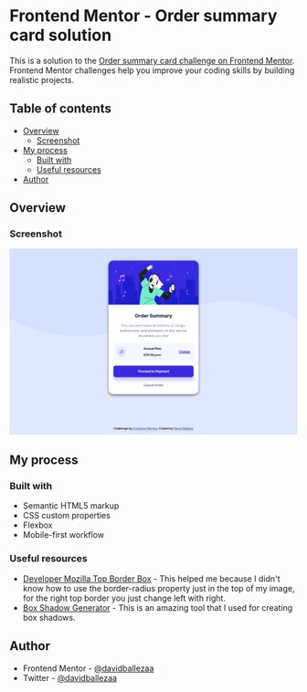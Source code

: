 # Frontend Mentor - Order summary card solution

This is a solution to the [Order summary card challenge on Frontend Mentor](https://www.frontendmentor.io/challenges/order-summary-component-QlPmajDUj). Frontend Mentor challenges help you improve your coding skills by building realistic projects. 

## Table of contents

- [Overview](#overview)
  - [Screenshot](#screenshot)
- [My process](#my-process)
  - [Built with](#built-with)
  - [Useful resources](#useful-resources)
- [Author](#author)

## Overview

### Screenshot

![desktop screenshot](./screenshots/desktop-screenshot.png)

## My process

### Built with

- Semantic HTML5 markup
- CSS custom properties
- Flexbox
- Mobile-first workflow

### Useful resources

- [Developer Mozilla Top Border Box](https://developer.mozilla.org/es/docs/Web/CSS/border-top-left-radius) - This helped me because I didn't know how to use the border-radius property just in the top of my image, for the right top border you just change left with right.
- [Box Shadow Generator](https://cssgenerator.org/box-shadow-css-generator.html) - This is an amazing tool that I used for creating box shadows.

## Author

- Frontend Mentor - [@davidballezaa](https://www.frontendmentor.io/profile/davidballezaa)
- Twitter - [@davidballezaa](https://www.twitter.com/davidballezaa)

